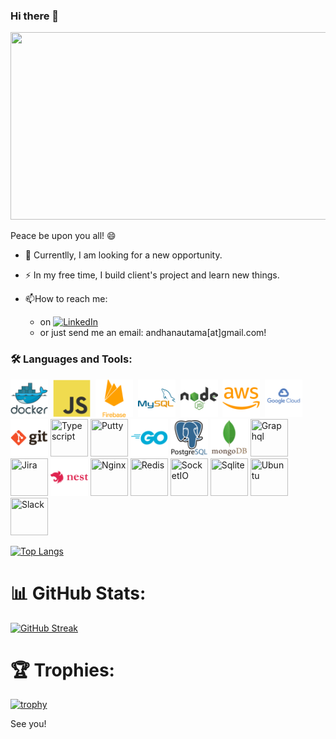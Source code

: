 ### Hi there 👋

<div align="center">
  <img src="https://media.giphy.com/media/Qn74oPyaKYBpVWdA7t/giphy.gif" width="600" height="300"/>
</div>

Peace be upon you all! 😄

- :telescope: Currentlly, I am looking for a new opportunity.

- :zap: In my free time, I build client's project and learn new things.

- :mailbox:How to reach me:
  - on [![LinkedIn](https://img.shields.io/badge/LinkedIn-%230077B5.svg?logo=linkedin&logoColor=white)](https://www.linkedin.com/in/andhana-utama-4a2b1a130) 
  - or just send me an email: andhanautama[at]gmail.com!

### :hammer_and_wrench: Languages and Tools:
<div>
  <img src="https://github.com/devicons/devicon/blob/master/icons/docker/docker-original-wordmark.svg" title="Java" alt="Java" width="60" height="60"/>&nbsp;
  <img src="https://github.com/devicons/devicon/blob/master/icons/javascript/javascript-original.svg" title="JavaScript" alt="JavaScript" width="60" height="60"/>&nbsp;
  <img src="https://github.com/devicons/devicon/blob/master/icons/firebase/firebase-plain-wordmark.svg" title="Firebase" alt="Firebase" width="60" height="60"/>&nbsp;
  <img src="https://github.com/devicons/devicon/blob/master/icons/mysql/mysql-original-wordmark.svg" title="MySQL"  alt="MySQL" width="60" height="60"/>&nbsp;
  <img src="https://github.com/devicons/devicon/blob/master/icons/nodejs/nodejs-original-wordmark.svg" title="NodeJS" alt="NodeJS" width="60" height="60"/>&nbsp;
  <img src="https://github.com/devicons/devicon/blob/master/icons/amazonwebservices/amazonwebservices-plain-wordmark.svg" title="AWS" alt="AWS" width="60" height="60"/>&nbsp;
  <img src="https://github.com/devicons/devicon/blob/master/icons/googlecloud/googlecloud-plain-wordmark.svg" title="AWS" alt="AWS" width="60" height="60"/>&nbsp;
  <img src="https://github.com/devicons/devicon/blob/master/icons/git/git-original-wordmark.svg" title="Git" **alt="Git" width="60" height="60"/>
  <img src="https://cdn.jsdelivr.net/gh/devicons/devicon/icons/typescript/typescript-original.svg" title="Typescript" **alt="Typescript" width="60" height="60"/>
  <img src="https://cdn.jsdelivr.net/gh/devicons/devicon/icons/putty/putty-original.svg" title="Putty" **alt="Putty" width="60" height="60"/>
  <img src="https://github.com/devicons/devicon/blob/master/icons/go/go-original-wordmark.svg" title="Go" **alt="Go" width="60" height="60"/>
  <img src="https://github.com/devicons/devicon/blob/master/icons/postgresql/postgresql-original-wordmark.svg" title="Postgresql" **alt="Postgresql" width="60" height="60"/>
  <img src="https://github.com/devicons/devicon/blob/master/icons/mongodb/mongodb-original-wordmark.svg" title="Mongodb" **alt="Mongodb" width="60" height="60"/>
  <img src="https://cdn.jsdelivr.net/gh/devicons/devicon/icons/graphql/graphql-plain-wordmark.svg" title="Graphql" **alt="Graphql" width="60" height="60"/>
  <img src="https://cdn.jsdelivr.net/gh/devicons/devicon/icons/jira/jira-original-wordmark.svg" title="Jira" **alt="Jira" width="60" height="60"/>
  <img src="https://github.com/devicons/devicon/blob/v2.16.0/icons/nestjs/nestjs-original-wordmark.svg" title="NestJS" **alt="NestJS" width="60" height="60"/>
  <img src="https://cdn.jsdelivr.net/gh/devicons/devicon/icons/nginx/nginx-original.svg" title="Nginx" **alt="Nginx" width="60" height="60"/>
  <img src="https://cdn.jsdelivr.net/gh/devicons/devicon/icons/redis/redis-original-wordmark.svg" title="Redis" **alt="Redis" width="60" height="60"/>
  <img src="https://cdn.jsdelivr.net/gh/devicons/devicon/icons/socketio/socketio-original-wordmark.svg" title="SocketIO" **alt="SocketIO" width="60" height="60"/>
  <img src="https://cdn.jsdelivr.net/gh/devicons/devicon/icons/sqlite/sqlite-original-wordmark.svg" title="Sqlite" **alt="Sqlite" width="60" height="60"/>
  <img src="https://cdn.jsdelivr.net/gh/devicons/devicon/icons/ubuntu/ubuntu-plain-wordmark.svg" title="Ubuntu" **alt="Ubuntu" width="60" height="60"/>
  <img src="https://cdn.jsdelivr.net/gh/devicons/devicon/icons/slack/slack-original-wordmark.svg" title="Slack" **alt="Slack" width="60" height="60"/>
</div>

[![Top Langs](https://github-readme-stats.vercel.app/api/top-langs/?username=magicwarms&layout=pie)](https://github.com/magicwarms/github-readme-stats)

# 📊 GitHub Stats:
[![GitHub Streak](https://streak-stats.demolab.com?user=magicwarms&theme=dark&hide_border=true&border_radius=5&mode=weekly)](https://git.io/streak-stats)

# 🏆 Trophies:
[![trophy](https://github-profile-trophy.vercel.app/?username=magicwarms&theme=onedark)](https://github.com/ryo-ma/github-profile-trophy)

See you!
